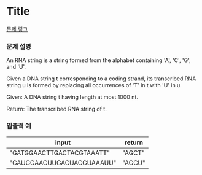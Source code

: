 # Title

[문제 링크](link)

### 문제 설명

<p>An RNA string is a string formed from the alphabet containing 'A', 'C', 'G', and 'U'.</p>
<p>Given a DNA string t corresponding to a coding strand, its transcribed RNA string u is formed by replacing all occurrences of 'T' in t with 'U' in u.</p>
<p>Given: A DNA string t having length at most 1000 nt.</p>
<p>Return: The transcribed RNA string of t.</p>

### 입출력 예
<table class="table">
 <thead>
  <tr>
   <th>input</th>
   <th>return</th>
  </tr>
 </thead>
 <tbody>
  <tr>
   <td>"GATGGAACTTGACTACGTAAATT"</td>
   <td>"AGCT"</td>
  </tr>
  <tr>
   <td>"GAUGGAACUUGACUACGUAAAUU"</td>
   <td>"AGCU"</td>
  </tr>
 </tbody>
</table>
